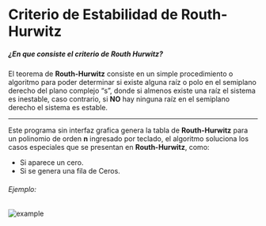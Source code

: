 
# Criterio de Estabilidad de Routh-Hurwitz

##### ¿En que consiste el criterio de Routh Hurwitz?
El teorema de **Routh-Hurwitz** consiste en un simple procedimiento o algoritmo para poder determinar si existe alguna raíz o polo en el semiplano derecho del plano complejo “s”, donde si almenos existe una raíz el sistema es inestable, caso contrario, si **NO** hay ninguna raíz en el semiplano derecho el sistema es estable.

------------

Este programa sin interfaz grafica genera la tabla de **Routh-Hurwitz** para un polinomio de orden **n** ingresado por teclado, el algoritmo soluciona los casos especiales que se presentan en **Routh-Hurwitz**, como:

- Si aparece un cero.
- Si se genera una fila de Ceros.

###### Ejemplo:
![example](https://drive.google.com/file/d/1jGcrDkkHJkpwm1WL5Ly_MnhkKGdpKrqW/view?usp=sharing "example")